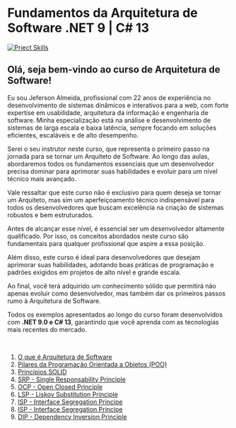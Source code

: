 # Fundamentos da Arquitetura de Software .NET 9 | C# 13
[![Prject Skills](https://skillicons.dev/icons?i=dotnet,cs)](https://skillicons.dev)
## Olá, seja bem-vindo ao curso de Arquitetura de Software!

Eu sou Jeferson Almeida, profissional com 22 anos de experiência no desenvolvimento de sistemas dinâmicos e interativos para a web, com forte expertise em usabilidade, arquitetura da informação e engenharia de software. Minha especialização está na análise e desenvolvimento de sistemas de larga escala e baixa latência, sempre focando em soluções eficientes, escaláveis e de alto desempenho. 

Serei o seu instrutor neste curso, que representa o primeiro passo na jornada para se tornar um Arquiteto de Software. Ao longo das aulas, abordaremos todos os fundamentos essenciais que um desenvolvedor precisa dominar para aprimorar suas habilidades e evoluir para um nível técnico mais avançado. 

Vale ressaltar que este curso não é exclusivo para quem deseja se tornar um Arquiteto, mas sim um aperfeiçoamento técnico indispensável para todos os desenvolvedores que buscam excelência na criação de sistemas robustos e bem estruturados. 

Antes de alcançar esse nível, é essencial ser um desenvolvedor altamente qualificado. Por isso, os conceitos abordados neste curso são fundamentais para qualquer profissional que aspire a essa posição. 

Além disso, este curso é ideal para desenvolvedores que desejam aprimorar suas habilidades, adotando boas práticas de programação e padrões exigidos em projetos de alto nível e grande escala. 

Ao final, você terá adquirido um conhecimento sólido que permitirá não apenas evoluir como desenvolvedor, mas também dar os primeiros passos rumo à Arquitetura de Software. 

Todos os exemplos apresentados ao longo do curso foram desenvolvidos com **.NET 9.0 e C# 13**, garantindo que você aprenda com as tecnologias mais recentes do mercado. 

<br/>

1. <a href=".doc/what-is-it.md">O que é Arquitetura de Software</a>
2. <a href=".doc/poo.md">Pilares da Programação Orientada a Objetos (POO)</a>
3. <a href=".doc/solid.md">Princípios SOLID</a>
5. <a href=".doc/solid-srp.md">SRP - Single Responsability Principle</a>
6. <a href=".doc/solid-ocp.md">OCP - Open Closed Principle</a>
7. <a href=".doc/solid-lsp.md">LSP - Liskov Substitution Principle</a>
8. <a href=".doc/solid-isp.md">ISP - Interface Segregation Principe</a>
9. <a href=".doc/solid-isp.md">ISP - Interface Segregation Principe</a>
10. <a href=".doc/solid-dip.md">DIP - Dependency Inversion Principle</a>
















